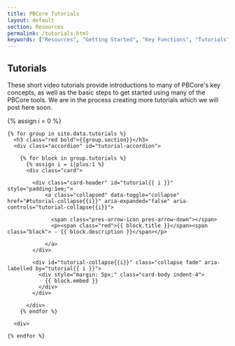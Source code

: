 ```yaml
---
title: PBCore Tutorials
layout: default
section: Resources
permalink: /tutorials.html
keywords: ["Resources", "Getting Started", "Key Functions", "Tutorials", "Learning Tools", "Creating Records", "Cataloging", "Spreadsheet Templates", "Cataloging Tool", "Controlled Vocabularies", "Extensions"]
---
```


<h2 class="red title bold">Tutorials</h2>
<p>These short video tutorials provide introductions to many of PBCore's key concepts, as well as the basic steps to get started using many of the PBCore tools. We are in the process creating more tutorials which we will post here soon.</p>
{% assign i = 0 %}
<div class="row">
  <div class="col-10 mx-auto">

    {% for group in site.data.tutorials %}
      <h3 class="red bold">{{group.section}}</h3>
      <div class="accordion" id="tutorial-accordion">

        {% for block in group.tutorials %}
          {% assign i = i|plus:1 %}
          <div class="card">

            <div class="card-header" id="tutorial{{ i }}" style="padding:1em;">
                <a class="collapsed" data-toggle="collapse" href="#tutorial-collapse{{i}}" aria-expanded="false" aria-controls="tutorial-collapse{{i}}">

                  <span class="pres-arrow-icon pres-arrow-down"></span>
                  <p><span class="red">{{ block.title }}</span><span class="black"> - {{ block.description }}</span></p>

                </a>
            </div>

            <div id="tutorial-collapse{{i}}" class="collapse fade" aria-labelled by="tutorial{{ i }}">
              <div style="margin: 5px;" class="card-body indent-4">
                {{ block.embed }}
              </div>
            </div>

          </div>
        {% endfor %}

      <div>

    {% endfor %}
  </div>
</div>
